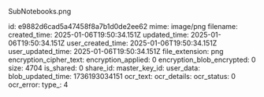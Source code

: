 SubNotebooks.png

id: e9882d6cad5a47458f8a7b1d0de2ee62
mime: image/png
filename: 
created_time: 2025-01-06T19:50:34.151Z
updated_time: 2025-01-06T19:50:34.151Z
user_created_time: 2025-01-06T19:50:34.151Z
user_updated_time: 2025-01-06T19:50:34.151Z
file_extension: png
encryption_cipher_text: 
encryption_applied: 0
encryption_blob_encrypted: 0
size: 4704
is_shared: 0
share_id: 
master_key_id: 
user_data: 
blob_updated_time: 1736193034151
ocr_text: 
ocr_details: 
ocr_status: 0
ocr_error: 
type_: 4